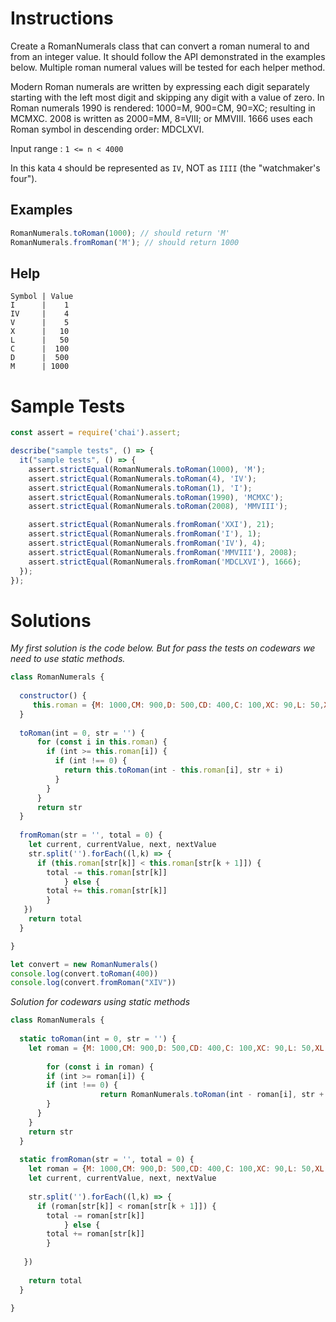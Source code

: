 # **Instructions**

Create a RomanNumerals class that can convert a roman numeral to and from an integer value. It should follow the API demonstrated in the examples below. Multiple roman numeral values will be tested for each helper method.

Modern Roman numerals are written by expressing each digit separately starting with the left most digit and skipping any digit with a value of zero. In Roman numerals 1990 is rendered: 1000=M, 900=CM, 90=XC; resulting in MCMXC. 2008 is written as 2000=MM, 8=VIII; or MMVIII. 1666 uses each Roman symbol in descending order: MDCLXVI.

Input range : ``1 <= n < 4000``

In this kata ``4`` should be represented as ``IV``, NOT as ``IIII`` (the "watchmaker's four").

## **Examples**

```js
RomanNumerals.toRoman(1000); // should return 'M'
RomanNumerals.fromRoman('M'); // should return 1000
```

## **Help**

```
Symbol | Value
I      |    1
IV     |    4
V      |    5
X      |   10
L      |   50
C      |  100
D      |  500
M      | 1000
```

# **Sample Tests**

```js
const assert = require('chai').assert;

describe("sample tests", () => {
  it("sample tests", () => {
    assert.strictEqual(RomanNumerals.toRoman(1000), 'M');
    assert.strictEqual(RomanNumerals.toRoman(4), 'IV');
    assert.strictEqual(RomanNumerals.toRoman(1), 'I');
    assert.strictEqual(RomanNumerals.toRoman(1990), 'MCMXC');
    assert.strictEqual(RomanNumerals.toRoman(2008), 'MMVIII');

    assert.strictEqual(RomanNumerals.fromRoman('XXI'), 21);
    assert.strictEqual(RomanNumerals.fromRoman('I'), 1);
    assert.strictEqual(RomanNumerals.fromRoman('IV'), 4);
    assert.strictEqual(RomanNumerals.fromRoman('MMVIII'), 2008);
    assert.strictEqual(RomanNumerals.fromRoman('MDCLXVI'), 1666);
  });
});
```

# **Solutions**

*My first solution is the code below. But for pass the tests on codewars we need to use static methods.*

```js
class RomanNumerals {
  
  constructor() {
     this.roman = {M: 1000,CM: 900,D: 500,CD: 400,C: 100,XC: 90,L: 50,XL: 40,X: 10,IX: 9,V: 5,IV: 4,I: 1}
  }
  
  toRoman(int = 0, str = '') {
      for (const i in this.roman) {
        if (int >= this.roman[i]) {
          if (int !== 0) {
            return this.toRoman(int - this.roman[i], str + i)
          }
        }
      }
      return str
  }
  
  fromRoman(str = '', total = 0) {
  	let current, currentValue, next, nextValue
    str.split('').forEach((l,k) => {
      if (this.roman[str[k]] < this.roman[str[k + 1]]) {
      	total -= this.roman[str[k]]
			} else {
      	total += this.roman[str[k]]
     	}
   })
    return total
  }

}

let convert = new RomanNumerals()
console.log(convert.toRoman(400))
console.log(convert.fromRoman("XIV"))


```

*Solution for codewars using static methods*

```js
class RomanNumerals {
  
  static toRoman(int = 0, str = '') {
  	let roman = {M: 1000,CM: 900,D: 500,CD: 400,C: 100,XC: 90,L: 50,XL: 40,X: 10,IX: 9,V: 5,IV: 4,I: 1}
    
		for (const i in roman) {
    	if (int >= roman[i]) {
      	if (int !== 0) {
					return RomanNumerals.toRoman(int - roman[i], str + i)
        }
      }
    }
    return str
  }
  
  static fromRoman(str = '', total = 0) {
  	let roman = {M: 1000,CM: 900,D: 500,CD: 400,C: 100,XC: 90,L: 50,XL: 40,X: 10,IX: 9,V: 5,IV: 4,I: 1}
    let current, currentValue, next, nextValue
    
    str.split('').forEach((l,k) => {
      if (roman[str[k]] < roman[str[k + 1]]) {
      	total -= roman[str[k]]
			} else {
      	total += roman[str[k]]
     	}
     
   })
    
    return total
  }

}
```